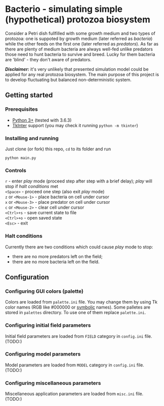 # Bacterio - simulating simple (hypothetical) protozoa biosystem

Consider a Petri dish fullfilled with some growth medium and two types of protozoa: one is suppoted by growth medium (later referred as _bacteria_) while the other feeds on the first one (later referred as _predators_). As far as there are plenty of medium bacteria are always well-fed unlike predators those need to hunt bacteria to survive and breed. Lucky for them bacteria are 'blind' - they don't aware of predators.

_**Disclaimer:**_ it's very unlikely that presented simulation model could be applied for any real protozoa biosystem. The main purpose of this project is to develop fluctuating but balanced non-deterministic system.


## Getting started

### Prerequisites
+ [Python 3+](https://www.python.org/downloads/) (tested with  3.6.3)
+ [TkInter](https://docs.python.org/3/library/tkinter.html) support (you may check it running `python -m tkinter`)

### Installing and running

Just clone (or fork) this repo, `cd` to its folder and run  
```
python main.py
```

### Controls
`r` - enter *play* mode (proceed step after step with a brief delay); *play* will stop if *halt conditions* met  
`<Space>` - proceed one step (also exit *play* mode)  
`z` or `<Mouse-1>` - place bacteria on cell under cursor  
`x` or `<Mouse-3>` - place predator on cell under cursor  
`c` or `<Mouse-2>` - clear cell under cursor  
`<Ctrl>+s` - save current state to file  
`<Ctrl>+o` - open saved state  
`<Esc>` - exit  

### Halt conditions
Currently there are two conditions which could cause *play* mode to stop:
+ there are no more predators left on the field;
+ there are no more bacteria left on the field.

## Configuration

### Configuring GUI colors (palette)
Colors are loaded from `palette.ini` file. You may change them by using Tk color names (RGB like #000000 or [symbolic](https://www.tcl.tk/man/tcl8.5/TkCmd/colors.htm) names). Some palletes are stored in `palettes` directory. To use one of them replace `palette.ini`.

### Configuring initial field parameters
Initial field parameters are loaded from `FIELD` category in `config.ini` file.
(TODO:)

### Configuring model parameters
Model parameters are loaded from `MODEL` category in `config.ini` file.
(TODO:)

### Configuring miscellaneous parameters
Miscellaneous application parameters are loaded from `misc.ini` file.
(TODO:)



